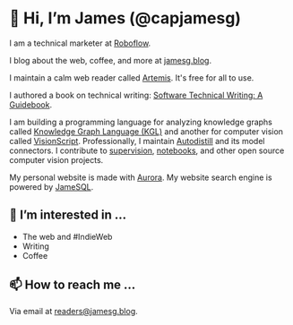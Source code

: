 # 👋 Hi, I’m James (@capjamesg)

I am a technical marketer at [Roboflow](https://roboflow.com).

I blog about the web, coffee, and more at [jamesg.blog](https://jamesg.blog).

I maintain a calm web reader called [Artemis](https://artemis.jamesg.blog). It's free for all to use.

I authored a book on technical writing: [Software Technical Writing: A Guidebook](https://jamesg.blog/book.pdf).

I am building a programming language for analyzing knowledge graphs called [Knowledge Graph Language (KGL)](https://github.com/capjamesg/knowledge-graph-language) and another for computer vision called [VisionScript](https://github.com/capjamesg/visionscript). Professionally, I maintain [Autodistill](https://github.com/roboflow/autodistill) and its model connectors. I contribute to [supervision](https://github.com/roboflow/supervision), [notebooks](https://github.com/roboflow/notebooks), and other open source computer vision projects.

My personal website is made with [Aurora](https://github.com/capjamesg/aurora). My website search engine is powered by [JameSQL](https://github.com/capjamesg/jamesql).

## 👀 I’m interested in ...

- The web and #IndieWeb
- Writing
- Coffee

## 📫 How to reach me ...

Via email at [readers@jamesg.blog](mailto:readers@jamesg.blog).

